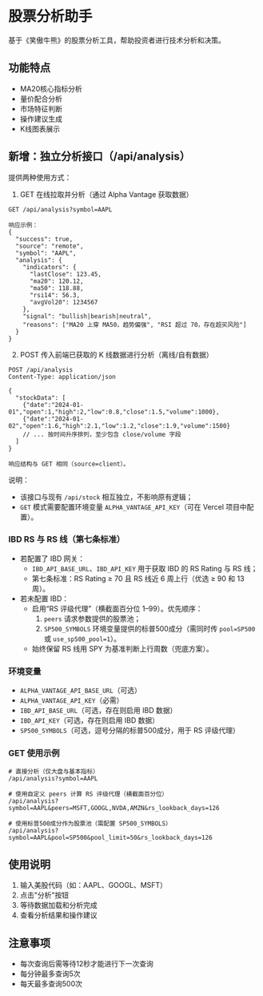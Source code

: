 # 股票分析助手

基于《笑傲牛熊》的股票分析工具，帮助投资者进行技术分析和决策。

## 功能特点

- MA20核心指标分析
- 量价配合分析
- 市场特征判断
- 操作建议生成
- K线图表展示

## 新增：独立分析接口（/api/analysis）

提供两种使用方式：

1) GET 在线拉取并分析（通过 Alpha Vantage 获取数据）

```
GET /api/analysis?symbol=AAPL

响应示例：
{
  "success": true,
  "source": "remote",
  "symbol": "AAPL",
  "analysis": {
    "indicators": {
      "lastClose": 123.45,
      "ma20": 120.12,
      "ma50": 118.88,
      "rsi14": 56.3,
      "avgVol20": 1234567
    },
    "signal": "bullish|bearish|neutral",
    "reasons": ["MA20 上穿 MA50，趋势偏强", "RSI 超过 70，存在超买风险"]
  }
}
```

2) POST 传入前端已获取的 K 线数据进行分析（离线/自有数据）

```
POST /api/analysis
Content-Type: application/json

{
  "stockData": [
    {"date":"2024-01-01","open":1,"high":2,"low":0.8,"close":1.5,"volume":1000},
    {"date":"2024-01-02","open":1.6,"high":2.1,"low":1.2,"close":1.9,"volume":1500}
    // ... 按时间升序排列，至少包含 close/volume 字段
  ]
}

响应结构与 GET 相同（source=client）。
```

说明：
- 该接口与现有 `/api/stock` 相互独立，不影响原有逻辑；
- `GET` 模式需要配置环境变量 `ALPHA_VANTAGE_API_KEY`（可在 Vercel 项目中配置）。

### IBD RS 与 RS 线（第七条标准）
- 若配置了 IBD 网关：
  - `IBD_API_BASE_URL`、`IBD_API_KEY` 用于获取 IBD 的 RS Rating 与 RS 线；
  - 第七条标准：RS Rating ≥ 70 且 RS 线近 6 周上行（优选 ≥ 90 和 13 周）。
- 若未配置 IBD：
  - 启用“RS 评级代理”（横截面百分位 1–99）。优先顺序：
    1) `peers` 请求参数提供的股票池；
    2) `SP500_SYMBOLS` 环境变量提供的标普500成分（需同时传 `pool=SP500` 或 `use_sp500_pool=1`）。
  - 始终保留 RS 线用 SPY 为基准判断上行周数（兜底方案）。

### 环境变量
- `ALPHA_VANTAGE_API_BASE_URL`（可选）
- `ALPHA_VANTAGE_API_KEY`（必需）
- `IBD_API_BASE_URL`（可选，存在则启用 IBD 数据）
- `IBD_API_KEY`（可选，存在则启用 IBD 数据）
- `SP500_SYMBOLS`（可选，逗号分隔的标普500成分，用于 RS 评级代理）

### GET 使用示例
```
# 直接分析（仅大盘与基本指标）
/api/analysis?symbol=AAPL

# 使用自定义 peers 计算 RS 评级代理（横截面百分位）
/api/analysis?symbol=AAPL&peers=MSFT,GOOGL,NVDA,AMZN&rs_lookback_days=126

# 使用标普500成分作为股票池（需配置 SP500_SYMBOLS）
/api/analysis?symbol=AAPL&pool=SP500&pool_limit=50&rs_lookback_days=126
```

## 使用说明

1. 输入美股代码（如：AAPL、GOOGL、MSFT）
2. 点击"分析"按钮
3. 等待数据加载和分析完成
4. 查看分析结果和操作建议

## 注意事项

- 每次查询后需等待12秒才能进行下一次查询
- 每分钟最多查询5次
- 每天最多查询500次 